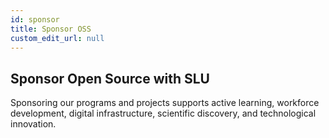 ```yaml
---
id: sponsor
title: Sponsor OSS
custom_edit_url: null
---
```


## Sponsor Open Source with SLU

Sponsoring our programs and projects supports active learning, workforce development, digital infrastructure, scientific discovery, and technological innovation. 